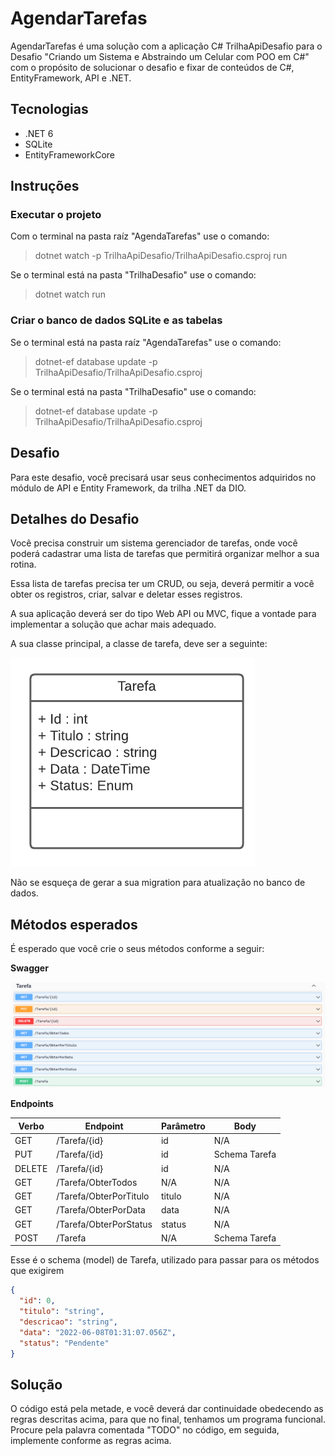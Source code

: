 # AgendarTarefas

AgendarTarefas é uma solução com a aplicação C# TrilhaApiDesafio para o Desafio "Criando um Sistema e Abstraindo um Celular com POO em C#"
com o propósito de solucionar o desafio e fixar de conteúdos de C#, EntityFramework, API e .NET.

## Tecnologias
 - .NET 6
 - SQLite
 - EntityFrameworkCore
 
## Instruções

### Executar o projeto 

Com o terminal na pasta raíz "AgendaTarefas" use o comando:
> dotnet watch -p TrilhaApiDesafio/TrilhaApiDesafio.csproj run

Se o terminal está na pasta "TrilhaDesafio" use o comando:
> dotnet watch run

### Criar o banco de dados SQLite e as tabelas

Se o terminal está na pasta raíz "AgendaTarefas" use o comando:
> dotnet-ef database update -p TrilhaApiDesafio/TrilhaApiDesafio.csproj

Se o terminal está na pasta "TrilhaDesafio" use o comando:
> dotnet-ef database update -p TrilhaApiDesafio/TrilhaApiDesafio.csproj 


## Desafio
Para este desafio, você precisará usar seus conhecimentos adquiridos no módulo de API e Entity Framework, da trilha .NET da DIO.

## Detalhes do Desafio
Você precisa construir um sistema gerenciador de tarefas, onde você poderá cadastrar uma lista de tarefas que permitirá organizar melhor a sua rotina.

Essa lista de tarefas precisa ter um CRUD, ou seja, deverá permitir a você obter os registros, criar, salvar e deletar esses registros.

A sua aplicação deverá ser do tipo Web API ou MVC, fique a vontade para implementar a solução que achar mais adequado.

A sua classe principal, a classe de tarefa, deve ser a seguinte:

![Diagrama da classe Tarefa](diagrama.png)

Não se esqueça de gerar a sua migration para atualização no banco de dados.

## Métodos esperados
É esperado que você crie o seus métodos conforme a seguir:


**Swagger**


![Métodos Swagger](swagger.png)


**Endpoints**


| Verbo  | Endpoint                | Parâmetro | Body          |
|--------|-------------------------|-----------|---------------|
| GET    | /Tarefa/{id}            | id        | N/A           |
| PUT    | /Tarefa/{id}            | id        | Schema Tarefa |
| DELETE | /Tarefa/{id}            | id        | N/A           |
| GET    | /Tarefa/ObterTodos      | N/A       | N/A           |
| GET    | /Tarefa/ObterPorTitulo  | titulo    | N/A           |
| GET    | /Tarefa/ObterPorData    | data      | N/A           |
| GET    | /Tarefa/ObterPorStatus  | status    | N/A           |
| POST   | /Tarefa                 | N/A       | Schema Tarefa |

Esse é o schema (model) de Tarefa, utilizado para passar para os métodos que exigirem

```json
{
  "id": 0,
  "titulo": "string",
  "descricao": "string",
  "data": "2022-06-08T01:31:07.056Z",
  "status": "Pendente"
}
```


## Solução
O código está pela metade, e você deverá dar continuidade obedecendo as regras descritas acima, para que no final, tenhamos um programa funcional. Procure pela palavra comentada "TODO" no código, em seguida, implemente conforme as regras acima.